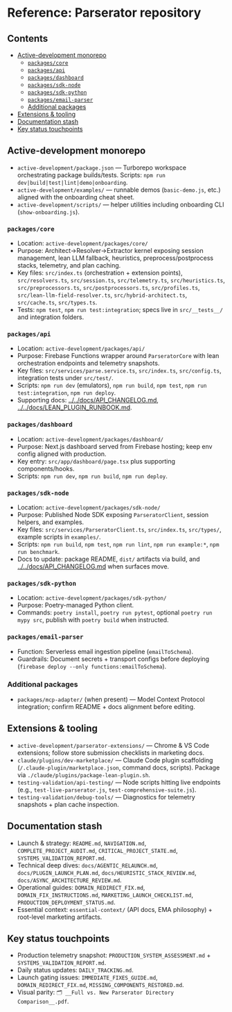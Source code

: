 # Reference: Parserator repository

## Contents
- [Active-development monorepo](#active-development-monorepo)
  - [`packages/core`](#packagescore)
  - [`packages/api`](#packagesapi)
  - [`packages/dashboard`](#packagesdashboard)
  - [`packages/sdk-node`](#packagessdk-node)
  - [`packages/sdk-python`](#packagessdk-python)
  - [`packages/email-parser`](#packagesemail-parser)
  - [Additional packages](#additional-packages)
- [Extensions & tooling](#extensions--tooling)
- [Documentation stash](#documentation-stash)
- [Key status touchpoints](#key-status-touchpoints)

## Active-development monorepo
- `active-development/package.json` — Turborepo workspace orchestrating package builds/tests. Scripts: `npm run dev|build|test|lint|demo|onboarding`.
- `active-development/examples/` — runnable demos (`basic-demo.js`, etc.) aligned with the onboarding cheat sheet.
- `active-development/scripts/` — helper utilities including onboarding CLI (`show-onboarding.js`).

### `packages/core`
- Location: `active-development/packages/core/`
- Purpose: Architect→Resolver→Extractor kernel exposing session management, lean LLM fallback, heuristics, preprocess/postprocess stacks, telemetry, and plan caching.
- Key files: `src/index.ts` (orchestration + extension points), `src/resolvers.ts`, `src/session.ts`, `src/telemetry.ts`, `src/heuristics.ts`, `src/preprocessors.ts`, `src/postprocessors.ts`, `src/profiles.ts`, `src/lean-llm-field-resolver.ts`, `src/hybrid-architect.ts`, `src/cache.ts`, `src/types.ts`.
- Tests: `npm test`, `npm run test:integration`; specs live in `src/__tests__/` and integration folders.

### `packages/api`
- Location: `active-development/packages/api/`
- Purpose: Firebase Functions wrapper around `ParseratorCore` with lean orchestration endpoints and telemetry snapshots.
- Key files: `src/services/parse.service.ts`, `src/index.ts`, `src/config.ts`, integration tests under `src/test/`.
- Scripts: `npm run dev` (emulators), `npm run build`, `npm test`, `npm run test:integration`, `npm run deploy`.
- Supporting docs: [../../docs/API_CHANGELOG.md](../../docs/API_CHANGELOG.md), [../../docs/LEAN_PLUGIN_RUNBOOK.md](../../docs/LEAN_PLUGIN_RUNBOOK.md).

### `packages/dashboard`
- Location: `active-development/packages/dashboard/`
- Purpose: Next.js dashboard served from Firebase hosting; keep env config aligned with production.
- Key entry: `src/app/dashboard/page.tsx` plus supporting components/hooks.
- Scripts: `npm run dev`, `npm run build`, `npm run deploy`.

### `packages/sdk-node`
- Location: `active-development/packages/sdk-node/`
- Purpose: Published Node SDK exposing `ParseratorClient`, session helpers, and examples.
- Key files: `src/services/ParseratorClient.ts`, `src/index.ts`, `src/types/`, example scripts in `examples/`.
- Scripts: `npm run build`, `npm test`, `npm run lint`, `npm run example:*`, `npm run benchmark`.
- Docs to update: package README, `dist/` artifacts via build, and [../../docs/API_CHANGELOG.md](../../docs/API_CHANGELOG.md) when surfaces move.

### `packages/sdk-python`
- Location: `active-development/packages/sdk-python/`
- Purpose: Poetry-managed Python client.
- Commands: `poetry install`, `poetry run pytest`, optional `poetry run mypy src`, publish with `poetry build` when instructed.

### `packages/email-parser`
- Function: Serverless email ingestion pipeline (`emailToSchema`).
- Guardrails: Document secrets + transport configs before deploying (`firebase deploy --only functions:emailToSchema`).

### Additional packages
- `packages/mcp-adapter/` (when present) — Model Context Protocol integration; confirm README + docs alignment before editing.

## Extensions & tooling
- `active-development/parserator-extensions/` — Chrome & VS Code extensions; follow store submission checklists in marketing docs.
- `claude/plugins/dev-marketplace/` — Claude Code plugin scaffolding (`/.claude-plugin/marketplace.json`, command docs, scripts). Package via `./claude/plugins/package-lean-plugin.sh`.
- `testing-validation/api-testing/` — Node scripts hitting live endpoints (e.g., `test-live-parserator.js`, `test-comprehensive-suite.js`).
- `testing-validation/debug-tools/` — Diagnostics for telemetry snapshots + plan cache inspection.

## Documentation stash
- Launch & strategy: `README.md`, `NAVIGATION.md`, `COMPLETE_PROJECT_AUDIT.md`, `CRITICAL_PROJECT_STATE.md`, `SYSTEMS_VALIDATION_REPORT.md`.
- Technical deep dives: `docs/AGENTIC_RELAUNCH.md`, `docs/PLUGIN_LAUNCH_PLAN.md`, `docs/HEURISTIC_STACK_REVIEW.md`, `docs/ASYNC_ARCHITECTURE_REVIEW.md`.
- Operational guides: `DOMAIN_REDIRECT_FIX.md`, `DOMAIN_FIX_INSTRUCTIONS.md`, `MARKETING_LAUNCH_CHECKLIST.md`, `PRODUCTION_DEPLOYMENT_STATUS.md`.
- Essential context: `essential-context/` (API docs, EMA philosophy) + root-level marketing artifacts.

## Key status touchpoints
- Production telemetry snapshot: `PRODUCTION_SYSTEM_ASSESSMENT.md` + `SYSTEMS_VALIDATION_REPORT.md`.
- Daily status updates: `DAILY_TRACKING.md`.
- Launch gating issues: `IMMEDIATE_FIXES_GUIDE.md`, `DOMAIN_REDIRECT_FIX.md`, `MISSING_COMPONENTS_RESTORED.md`.
- Visual parity: `🗂️ __Full vs. New Parserator Directory Comparison__.pdf`.
